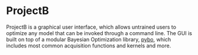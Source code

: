 # ProjectB
ProjectB is a graphical user interface, which allows untrained users to optimize any model that can be
invoked through a command line. The GUI is built on top of a modular Bayesian Optimization library, [pybo](https://github.com/mwhoffman/pybo),
which includes most common acquisition functions and kernels and more.
